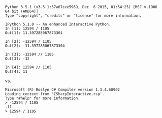     Python 3.5.1 (v3.5.1:37a07cee5969, Dec  6 2015, 01:54:25) [MSC v.1900 64 bit (AMD64)]
    Type "copyright", "credits" or "license" for more information.

    IPython 5.1.0 -- An enhanced Interactive Python.
    In [1]: 12594 / 1105
    Out[1]: 11.397285067873304

    In [2]: -12594 / 1105
    Out[2]: -11.397285067873304

    In [3]: -12594 // 1105
    Out[3]: -12

    In [4]: 12594 // 1105
    Out[4]: 11

vs.

    Microsoft (R) Roslyn C# Compiler version 1.3.4.60902
    Loading context from 'CSharpInteractive.rsp'.
    Type "#help" for more information.
    > -12594 / 1105
    -11
    > 12594 / 1105
